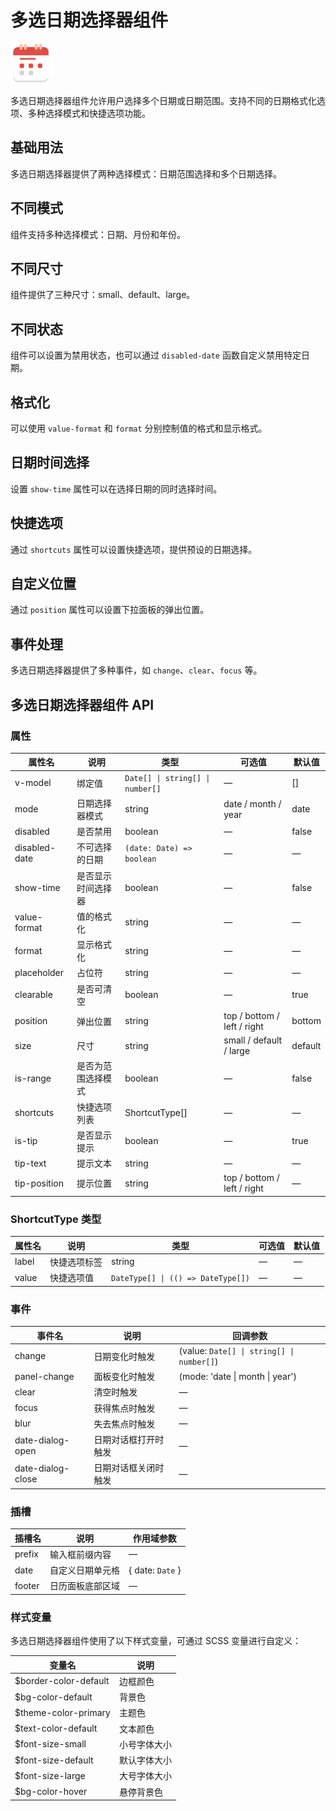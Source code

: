 <script setup lang="ts">
import datePickerMultipleBasic from '../examples/date-picker-multiple/basic.vue'
import datePickerMultipleModes from '../examples/date-picker-multiple/modes.vue'
import datePickerMultipleSize from '../examples/date-picker-multiple/size.vue'
import datePickerMultipleStatus from '../examples/date-picker-multiple/status.vue'
import datePickerMultipleFormat from '../examples/date-picker-multiple/format.vue'
import datePickerMultipleDateTime from '../examples/date-picker-multiple/date-time.vue'
import datePickerMultipleShortcuts from '../examples/date-picker-multiple/shortcuts.vue'
import datePickerMultiplePosition from '../examples/date-picker-multiple/position.vue'
import datePickerMultipleEvents from '../examples/date-picker-multiple/events.vue'
</script>

# 多选日期选择器组件

![多选日期选择器组件](/components/date-picker-multiple.png)

多选日期选择器组件允许用户选择多个日期或日期范围。支持不同的日期格式化选项、多种选择模式和快捷选项功能。

## 基础用法

多选日期选择器提供了两种选择模式：日期范围选择和多个日期选择。

<demo :component="datePickerMultipleBasic" name="date-picker-multiple" examples="basic" />

## 不同模式

组件支持多种选择模式：日期、月份和年份。

<demo :component="datePickerMultipleModes" name="date-picker-multiple" examples="modes" />

## 不同尺寸

组件提供了三种尺寸：small、default、large。

<demo :component="datePickerMultipleSize" name="date-picker-multiple" examples="size" />

## 不同状态

组件可以设置为禁用状态，也可以通过 `disabled-date` 函数自定义禁用特定日期。

<demo :component="datePickerMultipleStatus" name="date-picker-multiple" examples="status" />

## 格式化

可以使用 `value-format` 和 `format` 分别控制值的格式和显示格式。

<demo :component="datePickerMultipleFormat" name="date-picker-multiple" examples="format" />

## 日期时间选择

设置 `show-time` 属性可以在选择日期的同时选择时间。

<demo :component="datePickerMultipleDateTime" name="date-picker-multiple" examples="date-time" />

## 快捷选项

通过 `shortcuts` 属性可以设置快捷选项，提供预设的日期选择。

<demo :component="datePickerMultipleShortcuts" name="date-picker-multiple" examples="shortcuts" />

## 自定义位置

通过 `position` 属性可以设置下拉面板的弹出位置。

<demo :component="datePickerMultiplePosition" name="date-picker-multiple" examples="position" />

## 事件处理

多选日期选择器提供了多种事件，如 `change`、`clear`、`focus` 等。

<demo :component="datePickerMultipleEvents" name="date-picker-multiple" examples="events" />

## 多选日期选择器组件 API

### 属性

| 属性名        | 说明               | 类型                             | 可选值                      | 默认值  |
| ------------- | ------------------ | -------------------------------- | --------------------------- | ------- |
| v-model       | 绑定值             | `Date[] \| string[] \| number[]` | —                           | []      |
| mode          | 日期选择器模式     | string                           | date / month / year         | date    |
| disabled      | 是否禁用           | boolean                          | —                           | false   |
| disabled-date | 不可选择的日期     | `(date: Date) => boolean`        | —                           | —       |
| show-time     | 是否显示时间选择器 | boolean                          | —                           | false   |
| value-format  | 值的格式化         | string                           | —                           | —       |
| format        | 显示格式化         | string                           | —                           | —       |
| placeholder   | 占位符             | string                           | —                           | —       |
| clearable     | 是否可清空         | boolean                          | —                           | true    |
| position      | 弹出位置           | string                           | top / bottom / left / right | bottom  |
| size          | 尺寸               | string                           | small / default / large     | default |
| is-range      | 是否为范围选择模式 | boolean                          | —                           | false   |
| shortcuts     | 快捷选项列表       | ShortcutType[]                   | —                           | —       |
| is-tip        | 是否显示提示       | boolean                          | —                           | true    |
| tip-text      | 提示文本           | string                           | —                           | —       |
| tip-position  | 提示位置           | string                           | top / bottom / left / right | —       |

### ShortcutType 类型

| 属性名 | 说明         | 类型                               | 可选值 | 默认值 |
| ------ | ------------ | ---------------------------------- | ------ | ------ |
| label  | 快捷选项标签 | string                             | —      | —      |
| value  | 快捷选项值   | `DateType[] \| (() => DateType[])` | —      | —      |

### 事件

| 事件名            | 说明                 | 回调参数                                  |
| ----------------- | -------------------- | ----------------------------------------- |
| change            | 日期变化时触发       | (value: `Date[] \| string[] \| number[]`) |
| panel-change      | 面板变化时触发       | (mode: 'date \| month \| year')           |
| clear             | 清空时触发           | —                                         |
| focus             | 获得焦点时触发       | —                                         |
| blur              | 失去焦点时触发       | —                                         |
| date-dialog-open  | 日期对话框打开时触发 | —                                         |
| date-dialog-close | 日期对话框关闭时触发 | —                                         |

### 插槽

| 插槽名 | 说明             | 作用域参数       |
| ------ | ---------------- | ---------------- |
| prefix | 输入框前缀内容   | —                |
| date   | 自定义日期单元格 | { date: `Date` } |
| footer | 日历面板底部区域 | —                |

### 样式变量

多选日期选择器组件使用了以下样式变量，可通过 SCSS 变量进行自定义：

| 变量名                | 说明         |
| --------------------- | ------------ |
| $border-color-default | 边框颜色     |
| $bg-color-default     | 背景色       |
| $theme-color-primary  | 主题色       |
| $text-color-default   | 文本颜色     |
| $font-size-small      | 小号字体大小 |
| $font-size-default    | 默认字体大小 |
| $font-size-large      | 大号字体大小 |
| $bg-color-hover       | 悬停背景色   |
